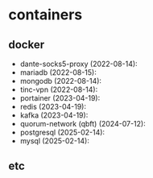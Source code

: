 # containers

## docker
 - dante-socks5-proxy (2022-08-14):
 - mariadb (2022-08-15):
 - mongodb (2022-08-14):
 - tinc-vpn (2022-08-14):
 - portainer (2023-04-19):
 - redis (2023-04-19):
 - kafka (2023-04-19):
 - quorum-network (qbft) (2024-07-12):
 - postgresql (2025-02-14):
 - mysql (2025-02-14):

## etc
